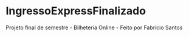 # IngressoExpressFinalizado
Projeto final de semestre - Bilheteria Online - Feito por Fabrício Santos
